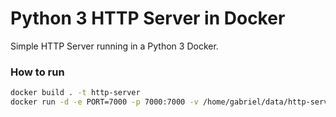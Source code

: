# Python 3 HTTP Server in Docker

Simple HTTP Server running in a Python 3 Docker.

### How to run
``` bash
docker build . -t http-server
docker run -d -e PORT=7000 -p 7000:7000 -v /home/gabriel/data/http-server --restart unless-stopped --name http-server http-server
```
